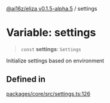 [@ai16z/eliza v0.1.5-alpha.5](../index.md) / settings

# Variable: settings

> `const` **settings**: `Settings`

Initialize settings based on environment

## Defined in

[packages/core/src/settings.ts:126](https://github.com/christroutner/eliza/blob/main/packages/core/src/settings.ts#L126)
